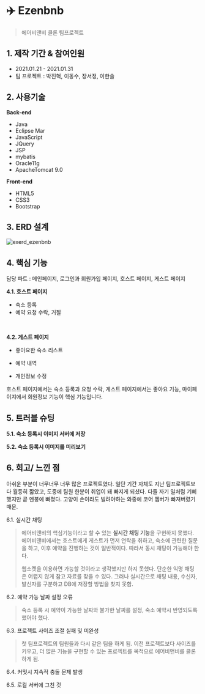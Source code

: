 # :airplane: Ezenbnb

> 에어비앤비 클론 팀프로젝트



## 1. 제작 기간 & 참여인원

- 2021.01.21 - 2021.01.31
- 팀 프로젝트 : 박진혁, 이동수, 장서정, 이한솔



## 2. 사용기술

**Back-end**

- Java
- Eclipse Mar
- JavaScript
- JQuery
- JSP
- mybatis
- Oracle11g
- ApacheTomcat 9.0

**Front-end**

- HTML5
- CSS3
- Bootstrap



## 3. ERD 설계

![exerd_ezenbnb](https://user-images.githubusercontent.com/69448123/109947421-a40ffe80-7d1c-11eb-8920-d50ecd0f297e.png)



## 4. 핵심 기능

담당 파트 : 메인페이지, 로그인과 회원가입 페이지, 호스트 페이지, 게스트 페이지

**4.1. 호스트 페이지**

- 숙소 등록
- 예약 요청 수락, 거절

<br>

**4.2. 게스트 페이지**

- 좋아요한 숙소 리스트

- 예약 내역

- 개인정보 수정

  

호스트 페이지에서는 숙소 등록과 요청 수락, 게스트 페이지에서는 좋아요 기능, 마이페이지에서 회원정보 기능이 핵심 기능입니다.



## 5. 트러블 슈팅

**5.1. 숙소 등록시 이미지 서버에 저장**

> 



**5.2. 숙소 등록시 이미지를 미리보기**

>



## 6. 회고/ 느낀 점

아쉬운 부분이 너무너무 너무 많은 프로젝트였다. 일단 기간 자체도 지난 팀프로젝트보다 월등히 짧았고, 도중에 팀원 한분이 취업이 돼 빠지게 되셨다. 다들 자기 일처럼 기뻐했지만 곧 멘붕에 빠졌다. 고양이 손이라도 빌려야하는 와중에 코어 멤버가 빠져버렸기 때문.



6.1. 실시간 채팅

> 에어비앤비의 핵심기능이라고 할 수 있는 **실시간 채팅 기능**을 구현하지 못했다. 에어비앤비에서는 호스트에게 게스트가 먼저 연락을 취하고, 숙소에 관련한 질문을 하고, 이후 예약을 진행하는 것이 일반적이다. 따라서 동시 채팅이 가능해야 한다. 
>
> 웹소켓을 이용하면 가능할 것이라고 생각했지만 하지 못했다. 단순한 익명 채팅은 어렵지 않게 참고 자료를 찾을 수 있다. 그러나 실시간으로 채팅 내용, 수신자, 발신자를 구분하고 DB에 저장할 방법을 찾지 못함.



6.2. 예약 가능 날짜 설정 오류

> 숙소 등록 시 예약이 가능한 날짜와 불가한 날짜를 설정,  숙소 예약시 반영되도록 했어야 했다. 



6.3. 프로젝트 사이즈 조절 실패 및 미완성

> 첫 팀프로젝트의 팀원들과 다시 같은 팀을 하게 됨. 이전 프로젝트보다 사이즈를 키우고, 더 많은 기능을 구현할 수 있는 프로젝트를 목적으로 에어비앤비를 클론하게 됨. 



6.4. 커밋시 지속적 충돌 문제 발생

>   

6.5. 로컬 서버에 그친 것

> 
